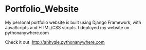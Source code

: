 # Portfolio_Website
My personal portfolio website is built using Django Framework, with JavaScripts and HTML/CSS scripts. I deployed my website on pythonanywhere.com


Check it out:  http://anhvqle.pythonanywhere.com
